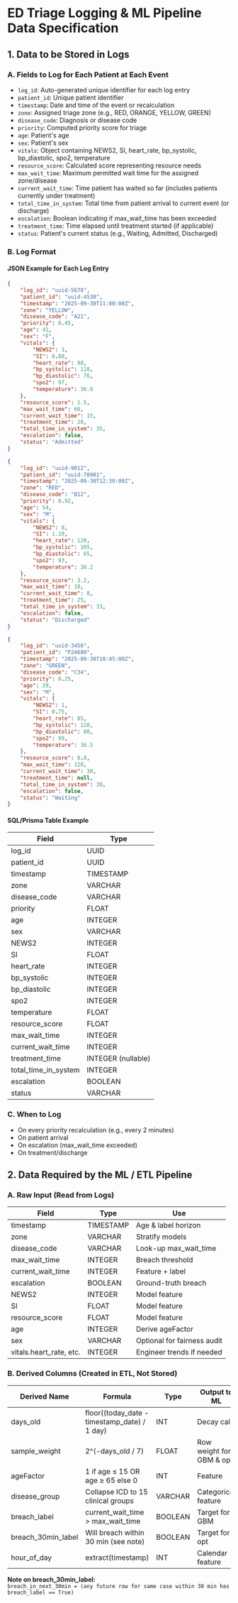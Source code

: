 # ED Triage Logging & ML Pipeline Data Specification

## 1. Data to be Stored in Logs

### A. Fields to Log for Each Patient at Each Event

- `log_id`: Auto-generated unique identifier for each log entry
- `patient_id`: Unique patient identifier
- `timestamp`: Date and time of the event or recalculation
- `zone`: Assigned triage zone (e.g., RED, ORANGE, YELLOW, GREEN)
- `disease_code`: Diagnosis or disease code
- `priority`: Computed priority score for triage
- `age`: Patient's age
- `sex`: Patient's sex
- `vitals`: Object containing NEWS2, SI, heart_rate, bp_systolic, bp_diastolic, spo2, temperature
- `resource_score`: Calculated score representing resource needs
- `max_wait_time`: Maximum permitted wait time for the assigned zone/disease
- `current_wait_time`: Time patient has waited so far (includes patients currently under treatment)
- `total_time_in_system`: Total time from patient arrival to current event (or discharge)
- `escalation`: Boolean indicating if max_wait_time has been exceeded
- `treatment_time`: Time elapsed until treatment started (if applicable)
- `status`: Patient's current status (e.g., Waiting, Admitted, Discharged)

### B. Log Format

#### JSON Example for Each Log Entry
```json
{
    "log_id": "uuid-5678",
    "patient_id": "uuid-4538",
    "timestamp": "2025-09-30T11:00:00Z",
    "zone": "YELLOW",
    "disease_code": "A21",
    "priority": 0.45,
    "age": 41,
    "sex": "F",
    "vitals": {
        "NEWS2": 3,
        "SI": 0.88,
        "heart_rate": 98,
        "bp_systolic": 118,
        "bp_diastolic": 76,
        "spo2": 97,
        "temperature": 36.8
    },
    "resource_score": 1.5,
    "max_wait_time": 60,
    "current_wait_time": 15,
    "treatment_time": 20,
    "total_time_in_system": 35,
    "escalation": false,
    "status": "Admitted"
}
```
```json
{
    "log_id": "uuid-9012",
    "patient_id": "uuid-78901",
    "timestamp": "2025-09-30T12:30:00Z",
    "zone": "RED",
    "disease_code": "B12",
    "priority": 0.92,
    "age": 54,
    "sex": "M",
    "vitals": {
        "NEWS2": 8,
        "SI": 1.10,
        "heart_rate": 120,
        "bp_systolic": 105,
        "bp_diastolic": 65,
        "spo2": 93,
        "temperature": 38.2
    },
    "resource_score": 3.2,
    "max_wait_time": 10,
    "current_wait_time": 8,
    "treatment_time": 25,
    "total_time_in_system": 33,
    "escalation": false,
    "status": "Discharged"
}
```
```json
{
    "log_id": "uuid-3456",
    "patient_id": "P24680",
    "timestamp": "2025-09-30T10:45:00Z",
    "zone": "GREEN",
    "disease_code": "C34",
    "priority": 0.25,
    "age": 29,
    "sex": "M",
    "vitals": {
        "NEWS2": 1,
        "SI": 0.75,
        "heart_rate": 85,
        "bp_systolic": 120,
        "bp_diastolic": 80,
        "spo2": 99,
        "temperature": 36.5
    },
    "resource_score": 0.8,
    "max_wait_time": 120,
    "current_wait_time": 30,
    "treatment_time": null,
    "total_time_in_system": 30,
    "escalation": false,
    "status": "Waiting"
}
```

#### SQL/Prisma Table Example
| Field                | Type                |
|----------------------|---------------------|
| log_id               | UUID                |
| patient_id           | UUID                |
| timestamp            | TIMESTAMP           |
| zone                 | VARCHAR             |
| disease_code         | VARCHAR             |
| priority             | FLOAT               |
| age                  | INTEGER             |
| sex                  | VARCHAR             |
| NEWS2                | INTEGER             |
| SI                   | FLOAT               |
| heart_rate           | INTEGER             |
| bp_systolic          | INTEGER             |
| bp_diastolic         | INTEGER             |
| spo2                 | INTEGER             |
| temperature          | FLOAT               |
| resource_score       | FLOAT               |
| max_wait_time        | INTEGER             |
| current_wait_time    | INTEGER             |
| treatment_time       | INTEGER (nullable)  |
| total_time_in_system | INTEGER             |
| escalation           | BOOLEAN             |
| status               | VARCHAR             |

### C. When to Log
- On every priority recalculation (e.g., every 2 minutes)
- On patient arrival
- On escalation (max_wait_time exceeded)
- On treatment/discharge
## 2. Data Required by the ML / ETL Pipeline

### A. Raw Input (Read from Logs)

| Field                   | Type      | Use                         |
|-------------------------|-----------|-----------------------------|
| timestamp               | TIMESTAMP | Age & label horizon         |
| zone                    | VARCHAR   | Stratify models             |
| disease_code            | VARCHAR   | Look-up max_wait_time       |
| max_wait_time           | INTEGER   | Breach threshold            |
| current_wait_time       | INTEGER   | Feature + label             |
| escalation              | BOOLEAN   | Ground-truth breach         |
| NEWS2                   | INTEGER   | Model feature               |
| SI                      | FLOAT     | Model feature               |
| resource_score          | FLOAT     | Model feature               |
| age                     | INTEGER   | Derive ageFactor            |
| sex                     | VARCHAR   | Optional for fairness audit |
| vitals.heart_rate, etc. | INTEGER   | Engineer trends if needed   |


### B. Derived Columns (Created in ETL, Not Stored)

| Derived Name         | Formula                                         | Type   | Output to ML                |
|----------------------|-------------------------------------------------|--------|-----------------------------|
| days_old             | floor((today_date - timestamp_date) / 1 day)    | INT    | Decay calc                  |
| sample_weight        | 2^(-days_old / 7)                               | FLOAT  | Row weight for GBM & opt    |
| ageFactor            | 1 if age ≤ 15 OR age ≥ 65 else 0                | INT    | Feature                     |
| disease_group        | Collapse ICD to 15 clinical groups              | VARCHAR| Categorical feature         |
| breach_label         | current_wait_time > max_wait_time               | BOOLEAN| Target for GBM              |
| breach_30min_label   | Will breach within 30 min (see note)            | BOOLEAN| Target for opt              |
| hour_of_day          | extract(timestamp)                              | INT    | Calendar feature            |

**Note on breach_30min_label:**  
`breach_in_next_30min = (any future row for same case within 30 min has breach_label == True)`
